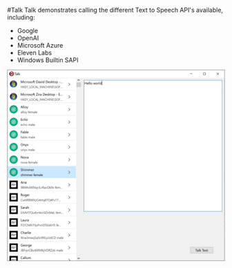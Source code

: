 #Talk
Talk demonstrates calling the different Text to Speech API's available, including:
  - Google
  - OpenAI
  - Microsoft Azure
  - Eleven Labs
  - Windows Builtin SAPI
  
  ![image](./Talk/TalkDialog.PNG)